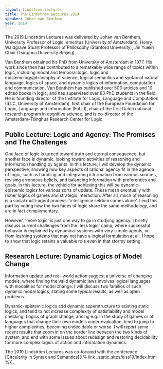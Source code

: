 ```yaml
---
layout: lindstrom-lectures
title: The Lindström Lectures 2019
speaker: Johan van Benthem
year: 2019
---
```

The 2019 Lindström Lectures was delivered by Johan van Benthem, University Professor of Logic, emeritus (University of Amsterdam), Henry Waldgrave Stuart Professor of Philosophy (Stanford University), Jin Yuelin Chair (Tsinghua University Beijing).

Van Benthem obtained his PhD from University of Amsterdam in 1977. His work since then has contributed to a remarkably wide range of topics within logic, including modal and temporal logic, logic and epistemology/philosophy of science, logical semantics and syntax of natural language, logics of space, and dynamic logics of information, computation and communication. Van Benthem has published over 500 articles and 10 edited books in logic, and has supervised over 80 PhD students in the field. He is founding director of the Institute for Logic, Language and Computation (ILLC, University of Amsterdam), first chair of the European Foundation for Logic, Language and Information (FoLLI), chair of the first Dutch national research program in cognitive science, and is co-director of the Amsterdam–Tsinghua Research Center for Logic.

## Public Lecture: Logic and Agency: The Promises and The Challenges
One face of logic is turned toward truth and eternal consequence, but another face is dynamic, looking toward activities of reasoning and information handling by agents. In this lecture, I will develop the dynamic perspective, showing how key aspects of rational agency fit in the agenda of logic, such as handling and integrating information from various sources, revising erroneous beliefs, and balancing information with preferences and goals. In this lecture, the vehicle for achieving this will be dynamic-epistemic logics for various sorts of update. These mesh eventually with richer logics of games and strategic interaction. After all, much of reasoning is a social multi-agent process: 'intelligence seldom comes alone'. I end this part by noting how the two faces of logic share the same methodology, and are in fact complementary.

However, 'more logic' is just one way to go in studying agency. I briefly discuss current challenges from the 'less logic' camp, where successful behavior is explained by dynamical systems with very simple agents, or from learning systems that may not have a logical formulation at all. I hope to show that logic retains a valuable role even in that stormy setting.

## Research Lecture: Dynamic Logics of Model Change
Information update and real-world action suggest a universe of changing models, where finding the valid dynamic laws involves logical languages with modalities for model change. I will discuss two families of such dynamic modal logics, stating some typical results, as well as open problems.

Dynamic-epistemic logics add dynamic superstructure to existing static logics, and tend to not increase complexity of satisfiability and model checking. Logics of graph change, arising e.g. in the study of games or of languages that change their own models under evaluation, tend to jump to higher complexities, becoming undecidable or worse. I will report some recent results that zoom in on the border line between the two kinds of system, and end with some issues about redesign and restoring decidability for more complex logics of action and information dynamics.

The 2019 Lindström Lectures was co-located with the conference [Circularity in Syntax and Semantics]({% link _static_sites/ciss19/index.html %}).

